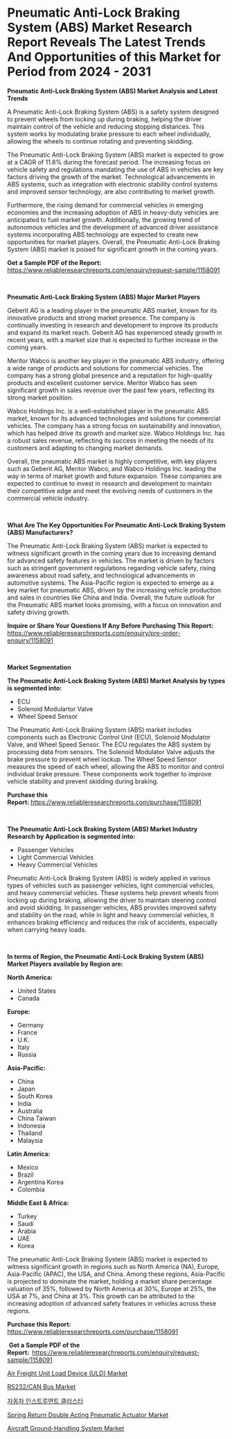 <p><h1>Pneumatic Anti-Lock Braking System (ABS) Market Research Report Reveals The Latest Trends And Opportunities of this Market for Period from 2024 - 2031</h1></p><p><strong>Pneumatic Anti-Lock Braking System (ABS) Market Analysis and Latest Trends</strong></p>
<p><p>A Pneumatic Anti-Lock Braking System (ABS) is a safety system designed to prevent wheels from locking up during braking, helping the driver maintain control of the vehicle and reducing stopping distances. This system works by modulating brake pressure to each wheel individually, allowing the wheels to continue rotating and preventing skidding.</p><p>The Pneumatic Anti-Lock Braking System (ABS) market is expected to grow at a CAGR of 11.8% during the forecast period. The increasing focus on vehicle safety and regulations mandating the use of ABS in vehicles are key factors driving the growth of the market. Technological advancements in ABS systems, such as integration with electronic stability control systems and improved sensor technology, are also contributing to market growth.</p><p>Furthermore, the rising demand for commercial vehicles in emerging economies and the increasing adoption of ABS in heavy-duty vehicles are anticipated to fuel market growth. Additionally, the growing trend of autonomous vehicles and the development of advanced driver assistance systems incorporating ABS technology are expected to create new opportunities for market players. Overall, the Pneumatic Anti-Lock Braking System (ABS) market is poised for significant growth in the coming years.</p></p>
<p><strong>Get a Sample PDF of the Report:&nbsp;</strong> <a href="https://www.reliableresearchreports.com/enquiry/request-sample/1158091">https://www.reliableresearchreports.com/enquiry/request-sample/1158091</a></p>
<p>&nbsp;</p>
<p><strong>Pneumatic Anti-Lock Braking System (ABS) Major Market Players</strong></p>
<p><p>Geberit AG is a leading player in the pneumatic ABS market, known for its innovative products and strong market presence. The company is continually investing in research and development to improve its products and expand its market reach. Geberit AG has experienced steady growth in recent years, with a market size that is expected to further increase in the coming years.</p><p>Meritor Wabco is another key player in the pneumatic ABS industry, offering a wide range of products and solutions for commercial vehicles. The company has a strong global presence and a reputation for high-quality products and excellent customer service. Meritor Wabco has seen significant growth in sales revenue over the past few years, reflecting its strong market position.</p><p>Wabco Holdings Inc. is a well-established player in the pneumatic ABS market, known for its advanced technologies and solutions for commercial vehicles. The company has a strong focus on sustainability and innovation, which has helped drive its growth and market size. Wabco Holdings Inc. has a robust sales revenue, reflecting its success in meeting the needs of its customers and adapting to changing market demands.</p><p>Overall, the pneumatic ABS market is highly competitive, with key players such as Geberit AG, Meritor Wabco, and Wabco Holdings Inc. leading the way in terms of market growth and future expansion. These companies are expected to continue to invest in research and development to maintain their competitive edge and meet the evolving needs of customers in the commercial vehicle industry.</p></p>
<p>&nbsp;</p>
<p><strong>What Are The Key Opportunities For Pneumatic Anti-Lock Braking System (ABS) Manufacturers?</strong></p>
<p><p>The Pneumatic Anti-Lock Braking System (ABS) market is expected to witness significant growth in the coming years due to increasing demand for advanced safety features in vehicles. The market is driven by factors such as stringent government regulations regarding vehicle safety, rising awareness about road safety, and technological advancements in automotive systems. The Asia-Pacific region is expected to emerge as a key market for pneumatic ABS, driven by the increasing vehicle production and sales in countries like China and India. Overall, the future outlook for the Pneumatic ABS market looks promising, with a focus on innovation and safety driving growth.</p></p>
<p><strong>Inquire or Share Your Questions If Any Before Purchasing This Report:</strong> <a href="https://www.reliableresearchreports.com/enquiry/pre-order-enquiry/1158091">https://www.reliableresearchreports.com/enquiry/pre-order-enquiry/1158091</a></p>
<p>&nbsp;</p>
<p><strong>Market Segmentation</strong></p>
<p><strong>The Pneumatic Anti-Lock Braking System (ABS) Market Analysis by types is segmented into:</strong></p>
<p><ul><li>ECU</li><li>Solenoid Modulartor Valve</li><li>Wheel Speed Sensor</li></ul></p>
<p><p>The Pneumatic Anti-Lock Braking System (ABS) market includes components such as Electronic Control Unit (ECU), Solenoid Modulator Valve, and Wheel Speed Sensor. The ECU regulates the ABS system by processing data from sensors. The Solenoid Modulator Valve adjusts the brake pressure to prevent wheel lockup. The Wheel Speed Sensor measures the speed of each wheel, allowing the ABS to monitor and control individual brake pressure. These components work together to improve vehicle stability and prevent skidding during braking.</p></p>
<p><strong>Purchase this Report:&nbsp;</strong><a href="https://www.reliableresearchreports.com/purchase/1158091">https://www.reliableresearchreports.com/purchase/1158091</a></p>
<p>&nbsp;</p>
<p><strong>The Pneumatic Anti-Lock Braking System (ABS) Market Industry Research by Application is segmented into:</strong></p>
<p><ul><li>Passenger Vehicles</li><li>Light Commercial Vehicles</li><li>Heavy Commercial Vehicles</li></ul></p>
<p><p>Pneumatic Anti-Lock Braking System (ABS) is widely applied in various types of vehicles such as passenger vehicles, light commercial vehicles, and heavy commercial vehicles. These systems help prevent wheels from locking up during braking, allowing the driver to maintain steering control and avoid skidding. In passenger vehicles, ABS provides improved safety and stability on the road, while in light and heavy commercial vehicles, it enhances braking efficiency and reduces the risk of accidents, especially when carrying heavy loads.</p></p>
<p>&nbsp;</p>
<p><strong>In terms of Region, the Pneumatic Anti-Lock Braking System (ABS) Market Players available by Region are:</strong></p>
<p>
    <p> <strong> North America: </strong>
        <ul>
            <li>United States</li>
            <li>Canada</li>
        </ul>
        </p> 
    <p> <strong> Europe: </strong>
        <ul>
            <li>Germany</li>
            <li>France</li>
            <li>U.K.</li>
            <li>Italy</li>
            <li>Russia</li>
        </ul>
        </p> 
    <p> <strong> Asia-Pacific: </strong>
        <ul>
            <li>China</li>
            <li>Japan</li>
            <li>South Korea</li>
            <li>India</li>
            <li>Australia</li>
            <li>China Taiwan</li>
            <li>Indonesia</li>
            <li>Thailand</li>
            <li>Malaysia</li>
        </ul>
        </p> 
    <p> <strong> Latin America: </strong>
        <ul>
            <li>Mexico</li>
            <li>Brazil</li>
            <li>Argentina Korea</li>
            <li>Colombia</li>
        </ul>
        </p> 
    <p> <strong> Middle East & Africa: </strong>
        <ul>
            <li>Turkey</li>
            <li>Saudi</li>
            <li>Arabia</li>
            <li>UAE</li>
            <li>Korea</li>
        </ul>
    </p>
    </p>
<p><p>The pneumatic Anti-Lock Braking System (ABS) market is expected to witness significant growth in regions such as North America (NA), Europe, Asia-Pacific (APAC), the USA, and China. Among these regions, Asia-Pacific is projected to dominate the market, holding a market share percentage valuation of 35%, followed by North America at 30%, Europe at 25%, the USA at 7%, and China at 3%. This growth can be attributed to the increasing adoption of advanced safety features in vehicles across these regions.</p></p>
<p><strong>Purchase this Report: </strong><a href="https://www.reliableresearchreports.com/purchase/1158091">https://www.reliableresearchreports.com/purchase/1158091</a></p>
<p>&nbsp;<strong>Get a Sample PDF of the Report:&nbsp;&nbsp;</strong><a href="https://www.reliableresearchreports.com/enquiry/request-sample/1158091">https://www.reliableresearchreports.com/enquiry/request-sample/1158091</a></p>
<p><strong></strong></p>
<p><p><a href="https://view.publitas.com/reportprime-1/air-freight-unit-load-device-uld-market-dynamics-2023-2030-also-about-its-market-trends-projections-and-opportunities/">Air Freight Unit Load Device (ULD) Market</a></p><p><a href="https://github.com/vimar16th/Market-Research-Report-List-3/blob/main/rs232can-bus-market.md">RS232/CAN Bus Market</a></p><p><a href="https://github.com/laholand/Market-Research-Report-List-2/blob/main/8511600188444.md">자동차 인스트루먼트 클러스터</a></p><p><a href="https://shimmer-gardenia-37a.notion.site/Spring-Return-Double-Acting-Pneumatic-Actuator-Market-Size-Market-Share-and-Global-Market-Analysis--8da9da55b6c14198b72b770c403f6315">Spring Return Double Acting Pneumatic Actuator Market</a></p><p><a href="https://github.com/luckyshygirl/Market-Research-Report-List-3/blob/main/aircraft-ground-handling-system-market.md">Aircraft Ground-Handling System Market</a></p></p>